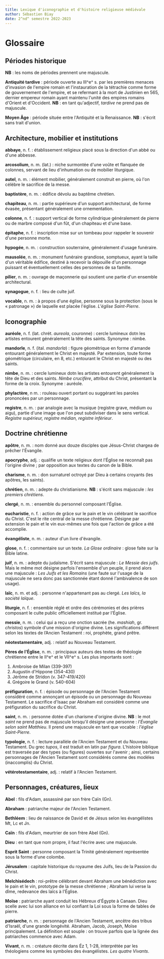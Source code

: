 ```yaml
---
title: Lexique d'iconographie et d'histoire religieuse médiévale
author: Sébastien Biay
date: 2^nd^ semestre 2022-2023
---
```


[comment]: <> (FINET)


# Glossaire


## Périodes historique

**NB** : les noms de périodes prennent une majuscule.

**Antiquité tardive** : période ouverte au III^e^ s. par les premières menaces d'invasion de l'empire romain et l'instauration de la tétrachie comme forme de gouvernement de l'empire, et se refermant à la mort de Justinien en 565, dernier empereur romain ayant maintenu l'unité des empires romains d'Orient et d'Occident. **NB** : en tant qu'adjectif, *tardive* ne prend pas de majuscule.

**Moyen Âge** : période située entre l'Antiquité et la Renaissance. **NB** : s'écrit sans trait d'union.


## Architecture, mobilier et institutions

**abbaye**, n. f. : établissement religieux placé sous la direction d'un abbé ou d'une abbesse.

**arcosolium**, n. m. (lat.) : niche surmontée d'une voûte et flanquée de colonnes, servant de lieu d'inhumation ou de mobilier liturgique.

**autel**, n. m. : élément mobilier, généralement construit en pierre, où l'on célèbre le sacrifice de la messe.

**baptistère**, n. m. : édifice dévolu au baptême chrétien.

**chapiteau**, n. m. : partie supérieure d'un support architectural, de forme évasée, présentant généralement une ornementation.

**colonne**, n. f. : support vertical de forme cylindrique généralement de pierre ou de marbre composé d'un fût, d'un chapiteau et d'une base.

**épitaphe**, n. f. : inscription mise sur un tombeau pour rappeler le souvenir d'une personne morte.

**hypogée**, n. m. : construction souterraine, généralement d'usage funéraire.

**mausolée**, n. m. : monument funéraire grandiose, somptueux, ayant la taille d'un véritable édifice, destiné à recevoir la dépouille d'un personnage puissant et éventuellement celles des personnes de sa famille.

**pilier**, n. m. : ouvrage de maçonnerie qui soutient une partie d'un ensemble architectural.

**synagogue**, n. f. : lieu de culte juif.

**vocable**, n. m. : à propos d'une église, personne sous la protection (sous le « patronage ») de laquelle est placée l'église. *L'église Saint-Pierre*.


## Iconographie

**auréole**, n. f. (lat. chrét. *aureola*, couronne) : cercle lumineux dotn les artistes entourent généralement la tête des saints. Synonyme : nimbe.

**mandorle**, n. f. (ital. *mandorla*) : figure géométrique en forme d'amande entourant généralement le Christ en majesté. Par extension, toute forme géométrique (circulaire, en 8, etc.) entourant le Christ en majesté ou des saints.

**nimbe**, n. m. : cercle lumineux dotn les artistes entourent généralement la tête de Dieu et des saints. *Nimbe crucifère*, attribut du Christ, présentant la forme de la croix. Synonyme : auréole.

**phylactère**, n m. : rouleau ouvert portant ou suggérant les paroles prononcées par un personnage.

**registre**, n. m. : par analogie avec la musique (registre grave, médium ou aigu), partie d'une image que l'on peut subdiviser dans le sens vertical. *Registre supérieur, registre médian, registre inférieur*.


## Doctrine chrétienne

**apôtre**, n. m. : nom donné aux douze disciples que Jésus-Christ chargea de prêcher l'Évangile.

**apocryphe**, adj. : qualifie un texte religieux dont l'Église ne reconnaît pas l'origine divine ; par opposition aux textes du canon de la Bible.

**charisme**, n. m. : don surnaturel octroyé par Dieu à certains croyants (les apôtres, les saints).

**chrétien**, n. m. : adepte du christianisme. **NB** : s'écrit sans majuscule : *les premiers chrétiens*.

**clergé**, n. m. : ensemble du personnel composant l'Église.

**eucharistie**, n. f. : action de grâce sur le pain et le vin célébrant le sacrifice du Christ. C'est le rite central de la messe chrétienne. Désigne par extension le pain et le vin eux-mêmes une fois que l'action de grâce a été accomplie.

**évangéliste**, n. m. : auteur d'un livre d'évangile.

**glose**, n. f. : commentaire sur un texte. *La Glose ordinaire* : glose faite sur la Bible latine.

**juif**, n. m. : adepte du judaïsme. S'écrit sans majuscule : *Le Messie des juifs*. Mais le même mot désigne parfois l'ensemble d'un peuple, il prend alors une majuscule : *Les Juifs et les Romains* (une faute sur l'usage de la majuscule ne sera donc pas sanctionnée étant donné l'ambivalence de son usage).

**laïc**, n. m. et adj. : personne n'appartenant pas au clergé. *Les laïcs, la société laïque*.

**liturgie**, n. f. : ensemble réglé et ordre des cérémonies et des prières composant le culte public officiellement institué par l'Église.

**messie**, n. m. : celui qui a reçu une onction sacrée (he. *mashiah*, gr. *christos*) symbole d'une mission d'origine divine. Les significations différent selon les textes de l’Ancien Testament : roi, prophète, grand prêtre.

**néotestamentaire**, adj. : relatif au Nouveau Testament.

**Pères de l'Église**, n. m. : principaux auteurs des textes de théologie chrétienne entre le II^e^ et le VII^e^ s. Les plus importants sont :

1. Ambroise de Milan (339-397)
2. Augustin d'Hippone (354-430)
3. Jérôme de Stridon (v. 347-419/420)
4. Grégoire le Grand (v. 540-604)

**préfiguration**, n. f. : épisode ou personnage de l'Ancien Testament considéré comme annonçant un épisode ou un personnage du Nouveau Testament. Le sacrifice d'Isaac par Abraham est considéré comme une préfiguration du sacrifice du Christ.

**saint**, n. m. : personne dotée d'un charisme d'origine divine. **NB** : le mot *saint* ne prend pas de majuscule lorsqu'il désigne une personne : *l'Évangile selon saint Matthieu*. Il prend une majuscule en tant que vocable : *l'église Saint-Pierre*.

**typologie**, n. f. : lecture parallèle de l'Ancien Testament et du Nouveau Testament. Du grec *tupos*, il est traduit en latin par *figura*. L'histoire biblique est traversée par des types (ou figures) ouvertes sur l'avenir ; ainsi, certains personnages de l'Ancien Testament sont considérés comme des modèles (inaccomplis) du Christ.

**vétérotestamentaire**, adj. : relatif à l'Ancien Testament.


## Personnages, créatures, lieux

**Abel** : fils d'Adam, assassiné par son frère Caïn (Gn).

**Abraham** : patriarche majeur de l'Ancien Testament.

**Bethléem** : lieu de naissance de David et de Jésus selon les évangélistes Mt, Lc et Jn.

**Caïn** : fils d'Adam, meurtrier de son frère Abel (Gn).

**Dieu** : en tant que nom propre, il faut l'écrire avec une majuscule.

**Esprit Saint** : personne composant la Trinité généralement représentée sous la forme d'une colombe.

**Jérusalem** : capitale historique du royaume des Juifs, lieu de la Passion du Christ.

**Melchisédech** : roi-prêtre célébrant devant Abraham une bénédiction avec le pain et le vin, prototype de la messe chrétienne ; Abraham lui verse la dîme, redevance des laïcs à l'Église.

**Moïse** : patriarche ayant conduit les Hébreux d'Égypte à Canaan. Dieu scelle avec lui son alliance en lui confiant la Loi sous la forme de tables de pierre.

**patriarche**, n. m. : personnage de l'Ancien Testament, ancêtre des tribus d'Israël, d'une grande longévité. Abraham, Jacob, Joseph, Moïse principalement. La définition est souple : on trouve parfois que la lignée des patriarches commence avec Adam.

**Vivant**, n. m. : créature décrite dans Éz 1, 1-28, interprétée par les théologiens comme les symboles des évangélistes. *Les quatre Vivants*.
